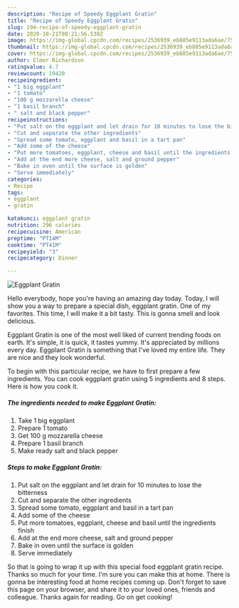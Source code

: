 ```yaml
---
description: "Recipe of Speedy Eggplant Gratin"
title: "Recipe of Speedy Eggplant Gratin"
slug: 194-recipe-of-speedy-eggplant-gratin
date: 2020-10-21T08:21:56.538Z
image: https://img-global.cpcdn.com/recipes/2536939_eb885e9113ada6ae/751x532cq70/eggplant-gratin-recipe-main-photo.jpg
thumbnail: https://img-global.cpcdn.com/recipes/2536939_eb885e9113ada6ae/751x532cq70/eggplant-gratin-recipe-main-photo.jpg
cover: https://img-global.cpcdn.com/recipes/2536939_eb885e9113ada6ae/751x532cq70/eggplant-gratin-recipe-main-photo.jpg
author: Elmer Richardson
ratingvalue: 4.7
reviewcount: 19420
recipeingredient:
- "1 big eggplant"
- "1 tomato"
- "100 g mozzarella cheese"
- "1 basil branch"
- " salt and black pepper"
recipeinstructions:
- "Put salt on the eggplant and let drain for 10 minutes to lose the bitterness"
- "Cut and separate the other ingredients"
- "Spread some tomato, eggplant and basil in a tart pan"
- "Add some of the cheese"
- "Put more tomatoes, eggplant, cheese and basil until the ingredients finish"
- "Add at the end more cheese, salt and ground pepper"
- "Bake in oven until the surface is golden"
- "Serve immediately"
categories:
- Recipe
tags:
- eggplant
- gratin

katakunci: eggplant gratin 
nutrition: 296 calories
recipecuisine: American
preptime: "PT14M"
cooktime: "PT41M"
recipeyield: "3"
recipecategory: Dinner

---
```



![Eggplant Gratin](https://img-global.cpcdn.com/recipes/2536939_eb885e9113ada6ae/751x532cq70/eggplant-gratin-recipe-main-photo.jpg)

Hello everybody, hope you're having an amazing day today. Today, I will show you a way to prepare a special dish, eggplant gratin. One of my favorites. This time, I will make it a bit tasty. This is gonna smell and look delicious.



Eggplant Gratin is one of the most well liked of current trending foods on earth. It's simple, it is quick, it tastes yummy. It's appreciated by millions every day. Eggplant Gratin is something that I've loved my entire life. They are nice and they look wonderful.


To begin with this particular recipe, we have to first prepare a few ingredients. You can cook eggplant gratin using 5 ingredients and 8 steps. Here is how you cook it.

<!--inarticleads1-->

##### The ingredients needed to make Eggplant Gratin:

1. Take 1 big eggplant
1. Prepare 1 tomato
1. Get 100 g mozzarella cheese
1. Prepare 1 basil branch
1. Make ready  salt and black pepper




<!--inarticleads2-->

##### Steps to make Eggplant Gratin:

1. Put salt on the eggplant and let drain for 10 minutes to lose the bitterness
1. Cut and separate the other ingredients
1. Spread some tomato, eggplant and basil in a tart pan
1. Add some of the cheese
1. Put more tomatoes, eggplant, cheese and basil until the ingredients finish
1. Add at the end more cheese, salt and ground pepper
1. Bake in oven until the surface is golden
1. Serve immediately




So that is going to wrap it up with this special food eggplant gratin recipe. Thanks so much for your time. I'm sure you can make this at home. There is gonna be interesting food at home recipes coming up. Don't forget to save this page on your browser, and share it to your loved ones, friends and colleague. Thanks again for reading. Go on get cooking!
